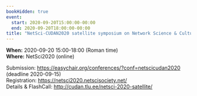 ```yaml
---
bookHidden: true
event:
  start: 2020-09-20T15:00:00-00:00
  end: 2020-09-20T18:00:00-00:00
title: "NetSci-CUDAN2020 satellite symposium on Network Science & Cultural Data Analysis"
---
```


**When:** 2020-09-20 15:00-18:00 (Roman time)  
**Where:** NetSci2020 (online)  

Submission: <https://easychair.org/conferences/?conf=netscicudan2020> (deadline 2020-09-15)  
Registration: <https://netsci2020.netscisociety.net/>  
Details & FlashCall: <http://cudan.tlu.ee/netsci-2020-satellite/>  
